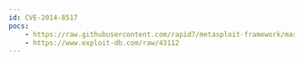 ```yaml
---
id: CVE-2014-8517
pocs:
    - https://raw.githubusercontent.com/rapid7/metasploit-framework/master/modules/exploits/unix/http/tnftp_savefile.rb
    - https://www.exploit-db.com/raw/43112
---
```

